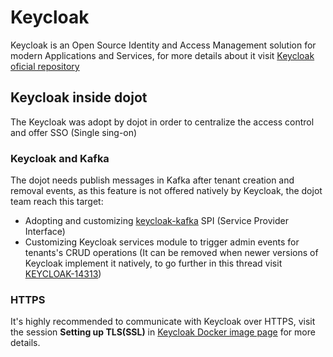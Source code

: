 # Keycloak

Keycloak is an Open Source Identity and Access Management solution for modern Applications and Services, for more details about it visit [Keycloak oficial repository](https://github.com/keycloak/keycloak)

## Keycloak inside dojot
The Keycloak was adopt by dojot in order to centralize the access control and offer SSO (Single sing-on)

### Keycloak and Kafka
The dojot needs publish messages in Kafka after tenant creation and removal events, as this feature is not offered natively by Keycloak, the dojot team reach this target:

- Adopting and customizing [keycloak-kafka](https://github.com/SnuK87/keycloak-kafka) SPI (Service Provider Interface)
- Customizing Keycloak services module to trigger admin events for tenants's CRUD operations (It can be removed when newer versions of Keycloak implement it natively, to go further in this thread visit [KEYCLOAK-14313](https://issues.redhat.com/browse/KEYCLOAK-14313)) 

### HTTPS
It's highly recommended to communicate with Keycloak over HTTPS, visit the session **Setting up TLS(SSL)** in [Keycloak Docker image page](https://hub.docker.com/r/jboss/keycloak/) for more details.

